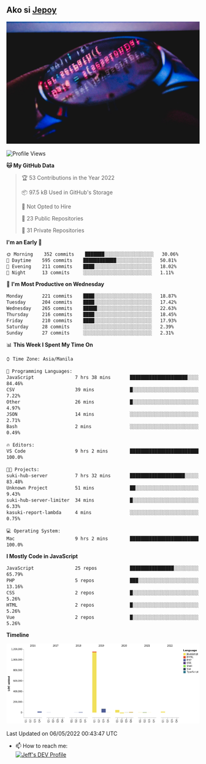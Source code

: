 ## Ako si [Jepoy](https://github.com/je-poy)
![je-poy-cover-img](imgs/cover.jpeg)

<!--START_SECTION:waka-->
![Profile Views](http://img.shields.io/badge/Profile%20Views-0-blue)

**🐱 My GitHub Data** 

> 🏆 53 Contributions in the Year 2022
 > 
> 📦 97.5 kB Used in GitHub's Storage 
 > 
> 🚫 Not Opted to Hire
 > 
> 📜 23 Public Repositories 
 > 
> 🔑 31 Private Repositories  
 > 
**I'm an Early 🐤** 

```text
🌞 Morning    352 commits    ███████░░░░░░░░░░░░░░░░░░   30.06% 
🌆 Daytime    595 commits    ████████████░░░░░░░░░░░░░   50.81% 
🌃 Evening    211 commits    ████░░░░░░░░░░░░░░░░░░░░░   18.02% 
🌙 Night      13 commits     ░░░░░░░░░░░░░░░░░░░░░░░░░   1.11%

```
📅 **I'm Most Productive on Wednesday** 

```text
Monday       221 commits    ████░░░░░░░░░░░░░░░░░░░░░   18.87% 
Tuesday      204 commits    ████░░░░░░░░░░░░░░░░░░░░░   17.42% 
Wednesday    265 commits    █████░░░░░░░░░░░░░░░░░░░░   22.63% 
Thursday     216 commits    ████░░░░░░░░░░░░░░░░░░░░░   18.45% 
Friday       210 commits    ████░░░░░░░░░░░░░░░░░░░░░   17.93% 
Saturday     28 commits     ░░░░░░░░░░░░░░░░░░░░░░░░░   2.39% 
Sunday       27 commits     ░░░░░░░░░░░░░░░░░░░░░░░░░   2.31%

```


📊 **This Week I Spent My Time On** 

```text
⌚︎ Time Zone: Asia/Manila

💬 Programming Languages: 
JavaScript               7 hrs 38 mins       █████████████████████░░░░   84.46% 
CSV                      39 mins             █░░░░░░░░░░░░░░░░░░░░░░░░   7.22% 
Other                    26 mins             █░░░░░░░░░░░░░░░░░░░░░░░░   4.97% 
JSON                     14 mins             ░░░░░░░░░░░░░░░░░░░░░░░░░   2.71% 
Bash                     2 mins              ░░░░░░░░░░░░░░░░░░░░░░░░░   0.49%

🔥 Editors: 
VS Code                  9 hrs 2 mins        █████████████████████████   100.0%

🐱‍💻 Projects: 
suki-hub-server          7 hrs 32 mins       ████████████████████░░░░░   83.48% 
Unknown Project          51 mins             ██░░░░░░░░░░░░░░░░░░░░░░░   9.43% 
suki-hub-server-limiter  34 mins             █░░░░░░░░░░░░░░░░░░░░░░░░   6.33% 
kasuki-report-lambda     4 mins              ░░░░░░░░░░░░░░░░░░░░░░░░░   0.75%

💻 Operating System: 
Mac                      9 hrs 2 mins        █████████████████████████   100.0%

```

**I Mostly Code in JavaScript** 

```text
JavaScript               25 repos            ████████████████░░░░░░░░░   65.79% 
PHP                      5 repos             ███░░░░░░░░░░░░░░░░░░░░░░   13.16% 
CSS                      2 repos             █░░░░░░░░░░░░░░░░░░░░░░░░   5.26% 
HTML                     2 repos             █░░░░░░░░░░░░░░░░░░░░░░░░   5.26% 
Vue                      2 repos             █░░░░░░░░░░░░░░░░░░░░░░░░   5.26%

```


**Timeline**

![Chart not found](https://raw.githubusercontent.com/je-poy/je-poy/main/charts/bar_graph.png) 


 Last Updated on 06/05/2022 00:43:47 UTC
<!--END_SECTION:waka-->

- 📫 How to reach me: <br />
[<img src="https://d2fltix0v2e0sb.cloudfront.net/dev-badge.svg" width="50" alt="Jeff's DEV Profile" />](https://dev.to/jepoy)
<!--
**je-poy/je-poy** is a ✨ _special_ ✨ repository because its `README.md` (this file) appears on your GitHub profile.

Here are some ideas to get you started:

- 🔭 I’m currently working on ...
- 🌱 I’m currently learning ...
- 👯 I’m looking to collaborate on ...
- 🤔 I’m looking for help with ...
- 💬 Ask me about ...

- 😄 Pronouns: ...
- ⚡ Fun fact: ...
-->
